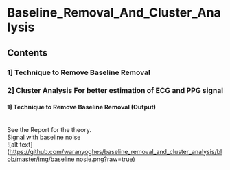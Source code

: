# Baseline_Removal_And_Cluster_Analysis
## Contents<br>
### 1] Technique to Remove Baseline Removal<br>
### 2] Cluster Analysis For better estimation of ECG and PPG signal<br>

#### 1] Technique to Remove Baseline Removal (Output)
<br>See the Report for the theory.
<br> Signal with baseline noise<br>
![alt text](https://github.com/waranyoghes/baseline_removal_and_cluster_analysis/blob/master/img/baseline nosie.png?raw=true)




